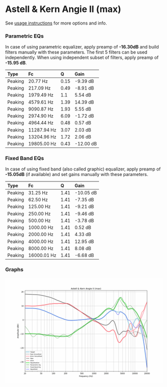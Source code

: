 # Astell & Kern Angie II (max)
See [usage instructions](https://github.com/jaakkopasanen/AutoEq#usage) for more options and info.

### Parametric EQs
In case of using parametric equalizer, apply preamp of **-16.30dB** and build filters manually
with these parameters. The first 5 filters can be used independently.
When using independent subset of filters, apply preamp of **-15.95 dB**.

| Type    | Fc          |    Q | Gain      |
|:--------|:------------|:-----|:----------|
| Peaking | 20.77 Hz    | 0.15 | -9.39 dB  |
| Peaking | 217.09 Hz   | 0.49 | -8.91 dB  |
| Peaking | 1979.49 Hz  | 1.1  | 5.54 dB   |
| Peaking | 4579.61 Hz  | 1.39 | 14.39 dB  |
| Peaking | 9090.87 Hz  | 1.93 | 5.55 dB   |
| Peaking | 2974.90 Hz  | 6.09 | -1.72 dB  |
| Peaking | 4964.44 Hz  | 0.48 | 0.57 dB   |
| Peaking | 11287.94 Hz | 3.07 | 2.03 dB   |
| Peaking | 13204.96 Hz | 1.72 | 2.06 dB   |
| Peaking | 19805.00 Hz | 0.43 | -12.00 dB |

### Fixed Band EQs
In case of using fixed band (also called graphic) equalizer, apply preamp of **-15.05dB**
(if available) and set gains manually with these parameters.

| Type    | Fc          |    Q | Gain      |
|:--------|:------------|:-----|:----------|
| Peaking | 31.25 Hz    | 1.41 | -10.05 dB |
| Peaking | 62.50 Hz    | 1.41 | -7.35 dB  |
| Peaking | 125.00 Hz   | 1.41 | -9.21 dB  |
| Peaking | 250.00 Hz   | 1.41 | -9.46 dB  |
| Peaking | 500.00 Hz   | 1.41 | -3.78 dB  |
| Peaking | 1000.00 Hz  | 1.41 | 0.52 dB   |
| Peaking | 2000.00 Hz  | 1.41 | 4.33 dB   |
| Peaking | 4000.00 Hz  | 1.41 | 12.95 dB  |
| Peaking | 8000.00 Hz  | 1.41 | 8.08 dB   |
| Peaking | 16000.01 Hz | 1.41 | -6.68 dB  |

### Graphs
![](./Astell%20&%20Kern%20Angie%20II%20(max).png)
